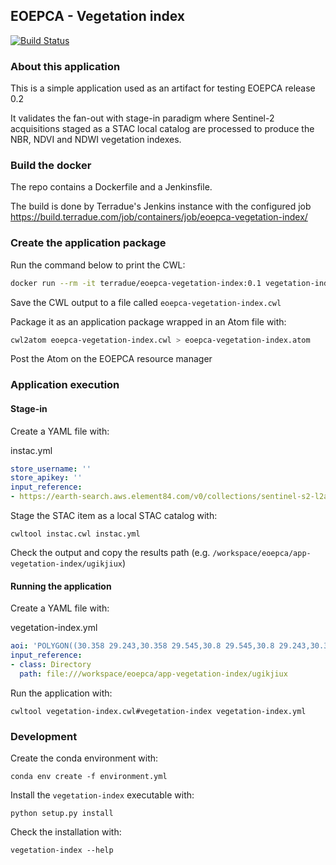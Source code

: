 ## EOEPCA - Vegetation index

[![Build Status](https://travis-ci.com/EOEPCA/app-vegetation-index.svg?branch=master)](https://travis-ci.com/EOEPCA/app-vegetation-index)

### About this application

This is a simple application used as an artifact for testing EOEPCA release 0.2

It validates the fan-out with stage-in paradigm where Sentinel-2 acquisitions staged as a STAC local catalog are processed to produce the NBR, NDVI and NDWI vegetation indexes.  

### Build the docker

The repo contains a Dockerfile and a Jenkinsfile.  

The build is done by Terradue's Jenkins instance with the configured job https://build.terradue.com/job/containers/job/eoepca-vegetation-index/

### Create the application package

Run the command below to print the CWL: 

```bash
docker run --rm -it terradue/eoepca-vegetation-index:0.1 vegetation-index-cwl --docker 'terradue/eoepca-vegetation-index:0.1'
```

Save the CWL output to a file called `eoepca-vegetation-index.cwl`

Package it as an application package wrapped in an Atom file with:

```bash
cwl2atom eoepca-vegetation-index.cwl > eoepca-vegetation-index.atom 
```

Post the Atom on the EOEPCA resource manager

### Application execution

#### Stage-in

Create a YAML file with:

instac.yml
```yaml
store_username: ''
store_apikey: ''
input_reference:
- https://earth-search.aws.element84.com/v0/collections/sentinel-s2-l2a-cogs/items/S2B_36RTT_20191205_0_L2A 
```

Stage the STAC item as a local STAC catalog with:

```console
cwltool instac.cwl instac.yml
```

Check the output and copy the results path (e.g. `/workspace/eoepca/app-vegetation-index/ugikjiux`)

#### Running the application

Create a YAML file with:

vegetation-index.yml
```yaml
aoi: 'POLYGON((30.358 29.243,30.358 29.545,30.8 29.545,30.8 29.243,30.358 29.243))'
input_reference:
- class: Directory
  path: file:///workspace/eoepca/app-vegetation-index/ugikjiux
```

Run the application with:

```console
cwltool vegetation-index.cwl#vegetation-index vegetation-index.yml
```

### Development

Create the conda environment with:

```console
conda env create -f environment.yml
```

Install the `vegetation-index` executable with:

```console
python setup.py install
```

Check the installation with:

```console
vegetation-index --help
```